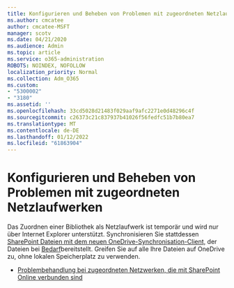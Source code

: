 ```yaml
---
title: Konfigurieren und Beheben von Problemen mit zugeordneten Netzlaufwerken
ms.author: cmcatee
author: cmcatee-MSFT
manager: scotv
ms.date: 04/21/2020
ms.audience: Admin
ms.topic: article
ms.service: o365-administration
ROBOTS: NOINDEX, NOFOLLOW
localization_priority: Normal
ms.collection: Adm_O365
ms.custom:
- "5300002"
- "3180"
ms.assetid: ''
ms.openlocfilehash: 33cd5028d21483f029aaf9afc2271e0d48296c4f
ms.sourcegitcommit: c26373c21c837937b41026f56fedfc51b7b80ea7
ms.translationtype: MT
ms.contentlocale: de-DE
ms.lasthandoff: 01/12/2022
ms.locfileid: "61863904"
---
```

# <a name="how-to-configure-and-troubleshoot-mapped-network-drives"></a>Konfigurieren und Beheben von Problemen mit zugeordneten Netzlaufwerken

Das Zuordnen einer Bibliothek als Netzlaufwerk ist temporär und wird nur über Internet Explorer unterstützt. Synchronisieren Sie stattdessen [SharePoint Dateien mit dem neuen OneDrive-Synchronisation-Client,](https://support.office.com/article/6de9ede8-5b6e-4503-80b2-6190f3354a88) der Dateien bei [Bedarf](https://support.office.com/article/0e6860d3-d9f3-4971-b321-7092438fb38e)bereitstellt. Greifen Sie auf alle Ihre Dateien auf OneDrive zu, ohne lokalen Speicherplatz zu verwenden.

* [Problembehandlung bei zugeordneten Netzwerken, die mit SharePoint Online verbunden sind](https://docs.microsoft.com/sharepoint/support/administration/troubleshoot-mapped-network-drives)